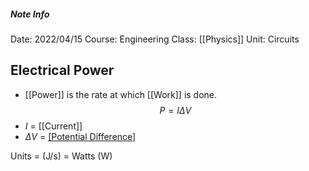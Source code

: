 ##### Note Info
Date: 2022/04/15
Course: Engineering
Class: [[Physics]]
Unit: Circuits
## Electrical Power
- [[Power]] is the rate at which [[Work]] is done.
$$ P = I\Delta V $$
- $I$ = [[Current]]
- $\Delta V$ = [[Potential Difference]](voltage)

Units = (J/s) = Watts (W)